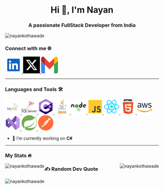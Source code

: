 <h1 align="center">Hi 👋, I'm Nayan</h1>

<h3 align="center">A passionate FullStack Developer from India</h3>

<p align="left"> <img src="https://komarev.com/ghpvc/?username=nayankothawade&label=Profile%20views&color=0e75b6&style=flat" alt="nayankothawade" /> 
</p>

### Connect with me 🌐
<p align="left"> 
<a href="https://www.linkedin.com/in/nayankothawade/" target="_blank">
<img src="https://github.com/Nayankothawade/Nayankothawade/blob/main/icons/linkedin.svg" alt="nayankothawade" width="55" height="55"/>
</a>
<a href="https://x.com/NayanKothawade/" target="blank"><img src="https://github.com/Nayankothawade/Nayankothawade/blob/main/icons/x.svg" alt="nayankothawade" width="55" height="55"/>
</a>
<a href="mailto:nayankothawade133@gmail.com/" target="blank"><img src="https://github.com/Nayankothawade/Nayankothawade/blob/main/icons/gmail.svg" alt="nayankothawade" width="55" height="55"/>
</a>
</p>

-----------------------------------------------

### Languages and Tools :hammer_and_wrench:
<p align="left"> 
<a href="https://www.mysql.com/" target="_blank"> <img src="https://github.com/Nayankothawade/Nayankothawade/blob/main/icons/mysql.svg" alt="mysql" width="50" height="50"/>
</a>
<a href="https://www.microsoft.com/en-us/sql-server" target="_blank"> <img src="https://github.com/Nayankothawade/Nayankothawade/blob/main/icons/ms-sql-server.svg" alt="mssql" width="50" height="50"/> 
</a>
<a href="https://dotnet.microsoft.com/en-us/languages/csharp" target="_blank" rel="noreferrer"> <img src="https://github.com/Nayankothawade/Nayankothawade/blob/main/icons/c-sharp.svg" alt="csharp" width="50" height="50"/> 
</a>  
<a href="https://www.java.com" target="_blank" rel="noreferrer"> <img src="https://github.com/Nayankothawade/Nayankothawade/blob/main/icons/java.svg" alt="java" width="50" height="50"/> 
</a>
<a href="https://nodejs.org" target="_blank" rel="noreferrer"> <img src="https://github.com/Nayankothawade/Nayankothawade/blob/main/icons/nodejs.svg" alt="nodejs" width="50" height="50"/> 
</a>
<a href="https://www.javascript.com/" target="_blank" rel="noreferrer"> <img src="https://github.com/Nayankothawade/Nayankothawade/blob/main/icons/javascript.svg" alt="javascript" width="50" height="50"/> 
</a>
<a href="https://react.dev/" target="_blank" rel="noreferrer"> <img src="https://github.com/Nayankothawade/Nayankothawade/blob/main/icons/react.svg" alt="javascript" width="50" height="50"/> 
</a>
<a href="https://html.com/" target="_blank" rel="noreferrer"> <img src="https://github.com/Nayankothawade/Nayankothawade/blob/main/icons/html5.svg" alt="html5" width="50" height="50"/> 
</a>
<a href="https://aws.amazon.com" target="_blank" rel="noreferrer"> <img src="https://github.com/Nayankothawade/Nayankothawade/blob/main/icons/aws.svg" alt="aws" width="50" height="50"/> 
</a>
<a href="https://visualstudio.microsoft.com/" target="_blank" rel="noreferrer"> <img src="https://github.com/Nayankothawade/Nayankothawade/blob/main/icons/visual_studio.svg" alt="aws" width="50" height="50"/> 
</a>
<a href="https://spring.io/" target="_blank" rel="noreferrer"> <img src="https://github.com/Nayankothawade/Nayankothawade/blob/main/icons/spring.svg" alt="aws" width="50" height="50"/> 
</a>
<a href="https://www.postman.com/" target="_blank" rel="noreferrer"> <img src="https://github.com/Nayankothawade/Nayankothawade/blob/main/icons/postman.svg" alt="aws" width="50" height="50"/> 
</a>
</p>

- 🔭 I’m currently working on **C#**

-----------------------------------------------

### My Stats :fire:

<p>
<img align="left" src="https://github-readme-streak-stats.herokuapp.com/?user=nayankothawade&theme=blue-green&border_radius=13&hide_border=true" alt="nayankothawade" />

<img align="right" src="https://github-readme-stats.vercel.app/api/top-langs?username=nayankothawade&layout=compact&theme=blue-green&border_radius=13&hide_border=true" alt="nayankothawade" />
</p>

### ✍️ Random Dev Quote
<p>
<img align="left" src="https://quotes-github-readme.vercel.app/api?type=horizontal&theme=merko" alt="nayankothawade" />
</p>

<!--  show_icons=true&theme=dark&border_radius=13

 [![GitHub Streak](https://github-readme-streak-stats.herokuapp.com/?user=Nayankothawade&theme=dark&border_radius=13&date_format=M%20j%5B%2C%20Y%5D)](https://github.com/Nayankothawade)

[![Top Langs](https://github-readme-stats.vercel.app/api/top-langs/?username=Nayankothawade)](https://github.com/Nayankothawade)

<p align="center"><img align="center" src="https://github-readme-stats.vercel.app/api?username=nayankothawade&show_icons=true&locale=en" alt="nayankothawade" />
</p>

<p align="center"> 
<a href="https://github.com/ryo-ma/github-profile-trophy"><img src="https://github-profile-trophy.vercel.app/?username=nayankothawade" alt="nayankothawade" />
</a> 
</p>

<h3 align="left">Support:

<p>
<a href="https://www.buymeacoffee.com/Nayan"> <img align="left" src="https://cdn.buymeacoffee.com/buttons/v2/default-yellow.png" height="50" width="210" alt="Nayan" />
</a>
</p> -->